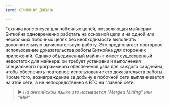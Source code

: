 ```yaml
---
term: СЛИЯННАЯ ДОБЫЧА

---
```

Техника консенсуса для побочных цепей, позволяющая майнерам Биткойна одновременно работать на основной цепи и на одной или нескольких побочных цепях без необходимости выполнять дополнительную вычислительную работу. Это предполагает повторное использование доказательства работы Биткойна для сторонних приложений. Однако объединенный майнинг имеет существенный недостаток для майнера: он требует установки и выполнения специального программного обеспечения узла для каждого сайдчейна, чтобы обеспечить повторное использование его доказательств работы. Кроме того, вознаграждение за добычу в побочной сети выплачивается на этой сети, а не непосредственно в BTC на главной сети.

> ► *На английском языке это называется "Merged Mining" или "MM".*
